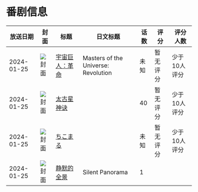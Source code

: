 # 番剧信息

|放送日期|封面|标题|日文标题|话数|评分|评分人数|
|---|---|---|---|---|---|---|
|2024-01-25|![封面](https://lain.bgm.tv/pic/cover/c/eb/6e/456632_bHc00.jpg)|[宇宙巨人：革命](https://bangumi.tv/subject/456632)|Masters of the Universe: Revolution|未知|暂无评分|少于10人评分|
|2024-01-25|![封面](https://lain.bgm.tv/pic/cover/c/de/d9/458940_95z51.jpg)|[太古星神诀](https://bangumi.tv/subject/458940)||40|暂无评分|少于10人评分|
|2024-01-25|![封面](https://lain.bgm.tv/pic/cover/c/0e/03/477185_93Z47.jpg)|[ちこまる](https://bangumi.tv/subject/477185)||未知|暂无评分|少于10人评分|
|2024-01-25|![封面](https://lain.bgm.tv/pic/cover/c/0e/d2/484727_c7CF4.jpg)|[静默的全景](https://bangumi.tv/subject/484727)|Silent Panorama|1|||
